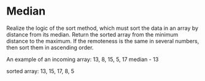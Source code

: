 # Median
Realize the logic of the sort method, which must sort the data in an array by distance from its median.
Return the sorted array from the minimum distance to the maximum.
If the remoteness is the same in several numbers, then sort them in ascending order.

An example of an incoming array:
13, 8, 15, 5, 17
median - 13

sorted array:
13, 15, 17, 8, 5
